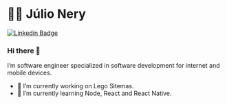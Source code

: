 # :man_technologist: Júlio Nery

[![Linkedin Badge](https://img.shields.io/badge/-J%C3%BAlio%20Nery-blue?style=flat-square&logo=Linkedin&logoColor=white&link=https://www.linkedin.com/in/julio-nery/)](https://www.linkedin.com/in/julio-nery/)

### Hi there 👋

I’m software engineer specialized in software development for internet and mobile devices.

- 🔭 I’m currently working on Lego Sitemas.
- 🌱 I’m currently learning Node, React and React Native.

<!--
**julionery/julionery** is a ✨ _special_ ✨ repository because its `README.md` (this file) appears on your GitHub profile.

Here are some ideas to get you started:

- 🔭 I’m currently working on ...
- 🌱 I’m currently learning ...
- 👯 I’m looking to collaborate on ...
- 🤔 I’m looking for help with ...
- 💬 Ask me about ...
- 📫 How to reach me: ...
- 😄 Pronouns: ...
- ⚡ Fun fact: ...
-->
